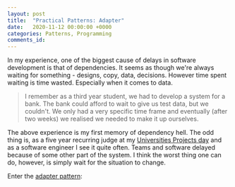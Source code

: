 ```yaml
---
layout: post
title:  "Practical Patterns: Adapter"
date:   2020-11-12 00:00:00 +0000
categories: Patterns, Programming
comments_id:
---
```


In my experience, one of the biggest cause of delays in software development is that of dependencies. It seems as though we're always waiting for something - designs, copy, data, decisions. However time spent waiting is time wasted. Especially when it comes to data.

> I remember as a third year student, we had to develop a system for a bank. The bank could afford to wait to give us test data, but we couldn't. We only had a very specific time frame and eventually (after two weeks) we realised we needed to make it up ourselves.

The above experience is my first memory of dependency hell. The odd thing is, as a five year recurring judge at my [Universities Projects day][UJPROJECTSDAY] and as a software engineer I see it quite often. Teams and software delayed because of some other part of the system. I think the worst thing one can do, however, is simply wait for the situation to change.

Enter the [adapter pattern][WIKIADAPTER]:
>


[UJPROJECTSDAY]: https://www.uj.ac.za/faculties/science/csweb
[WIKIADAPTER]: https://en.wikipedia.org/wiki/Adapter_pattern
<!--
https://www.youtube.com/results?search_query=adapter+pattern

https://en.wikipedia.org/wiki/Adapter_pattern

Science (how things are done) vs Engineering(using solutions ) - sorting interface science is HOW TO SORT engineering is why do I need it sorted

Talk about interfaces (contracts) and abs classes (contracts with behaviour)

make it agnostic

use google as an example


-->
